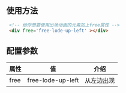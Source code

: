## 使用方法

```html
 <!-- 给你想要使用出场动画的元素加上free属性 -->
 <div free='free-lode-up-left' ></div>
```
## 配置参数

|  属性   | 值  | 介绍|
|  ----  | ----  |----  |
| free  | free-lode-up-left |从左边出现|